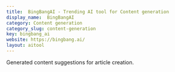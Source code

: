 ```yaml
---
title:  BingBangAI - Trending AI tool for Content generation
display_name:  BingBangAI
category: Content generation
category_slug: content-generation
key: bingbang_ai
website: https://bingbang.ai/
layout: aitool
---
```


Generated content suggestions for article creation.
